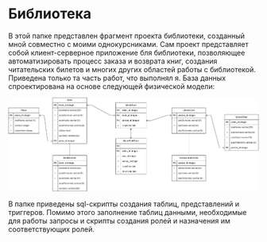 # Библиотека
В этой папке представлен фрагмент проекта библиотеки, созданный мной совместно с моими однокурсниками. Сам проект представляет собой клиент-серверное приложение бля библиотеки, позволяющее автоматизировать процесс заказа и возврата книг, создания читательских билетов и многих других областей работы с библиотекой.\
Приведена только та часть работ, что выполнял я.
База данных спроектирована на основе следующей физической модели:

![Fiz-model](/SQL/Library/fiz_model.png)

В папке приведены sql-скрипты создания таблиц, представлений и триггеров. Помимо этого заполнение таблиц данными, необходимые для работы запросы и скрипты создания ролей и назначения им соответствующих ролей.
